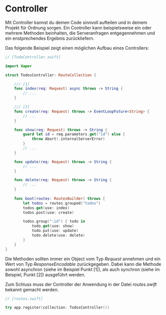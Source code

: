 # Controller

Mit Controller kannst du deinen Code sinnvoll aufteilen und in deinem Projekt für Ordnung sorgen. Ein Controller kann beispielsweise ein oder mehrere Methoden beinhalten, die Serveranfragen entgegennehmen und ein enstprechendes Ergebnis zurückliefern.

Das folgende Beispiel zeigt einen möglichen Aufbau eines Controllers:

```swift
// [TodoController.swift]

import Vapor

struct TodosController: RouteCollection {

    /// [1]
    func index(req: Request) async throws -> String {
        // ...
    }

    /// [2]
    func create(req: Request) throws -> EventLoopFuture<String> {
        // ...
    }

    func show(req: Request) throws -> String {
        guard let id = req.parameters.get("id") else {
            throw Abort(.internalServerError)
        }
        // ...
    }

    func update(req: Request) throws -> String {
        // ...
    }

    func delete(req: Request) throws -> String {
        // ...
    }
    
    func boot(routes: RoutesBuilder) throws {
        let todos = routes.grouped("todos")
        todos.get(use: index)
        todos.post(use: create)

        todos.group(":id") { todo in
            todo.get(use: show)
            todo.put(use: update)
            todo.delete(use: delete)
        }
    }
}
```

Die Methoden sollten immer ein Object vom Typ _Request_ annehmen und ein Wert von Typ _ResponseEncodable_ zurückgegeben. Dabei kann die Methode sowohl asynchron (siehe im Beispiel Punkt [1]), als auch synchron (siehe im Beispiel, Punkt [2]) ausgeführt werden.

Zum Schluss muss der Controller der Anwendung in der Datei _routes.swift_ bekannt gemacht werden.

```swift
// [routes.swift]

try app.register(collection: TodosController())
```